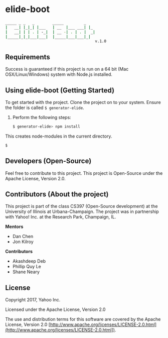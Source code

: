 # elide-boot
```sh
_____ _ _   _        _____         _
|   __| |_|_| |___   | __  |___ ___| |_
|   __| | | . | -_|  | __ -| . | . |  _|
|_____|_|_|___|___|  |_____|___|___|_|  
                                        v.1.0
```

## Requirements
Success is guaranteed if this project is run on a 64 bit (Mac OSX/Linux/Windows) system with Node.js installed.

## Using elide-boot (Getting Started)

To get started with the project. Clone the project on to your system.
Ensure the folder is called `$ generator-elide`.

1. Perform the following steps:

	```sh
    $ generator-elide> npm install
    ```

This creates node-modules in the current directory.

```sh
$
```

## Developers (Open-Source)

Feel free to contribute to this project. This project is Open-Source under the Apache License, Version 2.0.  

## Contributors (About the project)
This project is part of the class CS397 (Open-Source development) at the University of Illinois at Urbana-Champaign. The project was in partnership with Yahoo! Inc. at the Research Park, Champaign, IL.

**Mentors**
- Dan Chen
- Jon Kilroy

**Contributors**
- Akashdeep Deb
- Phillip Quy Le
- Shane Neary

## License

Copyright 2017, Yahoo Inc.

Licensed under the Apache License, Version 2.0

The use and distribution terms for this software are covered by the Apache License, Version 2.0 [http://www.apache.org/licenses/LICENSE-2.0.html](http://www.apache.org/licenses/LICENSE-2.0.html]).
